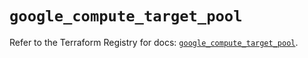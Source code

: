 # `google_compute_target_pool`

Refer to the Terraform Registry for docs: [`google_compute_target_pool`](https://registry.terraform.io/providers/hashicorp/google/6.11.2/docs/resources/compute_target_pool).
